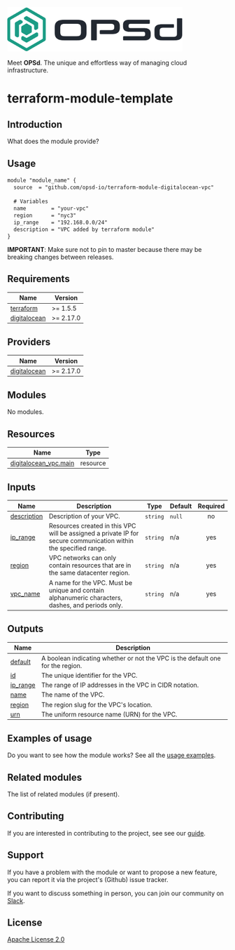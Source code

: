 <picture>
  <source media="(prefers-color-scheme: dark)" srcset="https://raw.githubusercontent.com/opsd-io/terraform-module-template/main/.github/img/opsd-github-repo-dark-mode.svg">
  <source media="(prefers-color-scheme: light)" srcset="https://raw.githubusercontent.com/opsd-io/terraform-module-template/main/.github/img/opsd-github-repo-light-mode.svg">
  <img alt="OPSd - the unique and effortless way of managing cloud infrastructure." src="https://raw.githubusercontent.com/opsd-io/terraform-module-template/update-tools/.github/img/opsd-github-repo-light-mode.svg" width="400">
</picture>

Meet **OPSd**. The unique and effortless way of managing cloud infrastructure.

# terraform-module-template

## Introduction

What does the module provide?

## Usage

```hcl
module "module_name" {
  source  = "github.com/opsd-io/terraform-module-digitalocean-vpc"

  # Variables
  name        = "your-vpc"
  region      = "nyc3"
  ip_range    = "192.168.0.0/24"
  description = "VPC added by terraform module"
}
```

**IMPORTANT**: Make sure not to pin to master because there may be breaking changes between releases.

<!-- BEGIN_TF_DOCS -->
## Requirements

| Name | Version |
|------|---------|
| <a name="requirement_terraform"></a> [terraform](#requirement\_terraform) | >= 1.5.5 |
| <a name="requirement_digitalocean"></a> [digitalocean](#requirement\_digitalocean) | >= 2.17.0 |

## Providers

| Name | Version |
|------|---------|
| <a name="provider_digitalocean"></a> [digitalocean](#provider\_digitalocean) | >= 2.17.0 |

## Modules

No modules.

## Resources

| Name | Type |
|------|------|
| [digitalocean_vpc.main](https://registry.terraform.io/providers/digitalocean/digitalocean/latest/docs/resources/vpc) | resource |

## Inputs

| Name | Description | Type | Default | Required |
|------|-------------|------|---------|:--------:|
| <a name="input_description"></a> [description](#input\_description) | Description of your VPC. | `string` | `null` | no |
| <a name="input_ip_range"></a> [ip\_range](#input\_ip\_range) | Resources created in this VPC will be assigned a private IP for secure communication within the specified range. | `string` | n/a | yes |
| <a name="input_region"></a> [region](#input\_region) | VPC networks can only contain resources that are in the same datacenter region. | `string` | n/a | yes |
| <a name="input_vpc_name"></a> [vpc\_name](#input\_vpc\_name) | A name for the VPC. Must be unique and contain alphanumeric characters, dashes, and periods only. | `string` | n/a | yes |

## Outputs

| Name | Description |
|------|-------------|
| <a name="output_default"></a> [default](#output\_default) | A boolean indicating whether or not the VPC is the default one for the region. |
| <a name="output_id"></a> [id](#output\_id) | The unique identifier for the VPC. |
| <a name="output_ip_range"></a> [ip\_range](#output\_ip\_range) | The range of IP addresses in the VPC in CIDR notation. |
| <a name="output_name"></a> [name](#output\_name) | The name of the VPC. |
| <a name="output_region"></a> [region](#output\_region) | The region slug for the VPC's location. |
| <a name="output_urn"></a> [urn](#output\_urn) | The uniform resource name (URN) for the VPC. |
<!-- END_TF_DOCS -->

## Examples of usage

Do you want to see how the module works? See all the [usage examples](examples).

## Related modules

The list of related modules (if present).

## Contributing

If you are interested in contributing to the project, see see our [guide](https://github.com/opsd-io/contribution).

## Support

If you have a problem with the module or want to propose a new feature, you can report it via the project's (Github) issue tracker.

If you want to discuss something in person, you can join our community on [Slack](https://join.slack.com/t/opsd-community/signup).

## License

[Apache License 2.0](LICENSE)
